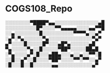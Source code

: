 # COGS108_Repo
░░░░░░░░▀████▀▄▄░░░░░░░░░░░░░░▄█    
░░░░░░░░░░█▀░░░░▀▀▄▄▄▄▄░░░░▄▄▀▀█    
░░▄░░░░░░░░█░░░░░░░░░░▀▀▀▀▄░░▄▀    
░▄▀░▀▄░░░░░░▀▄░░░░░░░░░░░░░░▀▄▀   
▄▀░░░░█░░░░░█▀░░░▄█▀▄░░░░░░▄█   
▀▄░░░░░▀▄░░█░░░░░▀██▀░░░░░██▄█   
░▀▄░░░░▄▀░█░░░▄██▄░░░▄░░▄░░▀▀░█   
░░█░░▄▀░░█░░░░▀██▀░░░░▀▀░▀▀░░▄▀   
░█░░░█░░█░░░░░░▄▄░░░░░░░░░░░▄▀   
